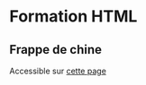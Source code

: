 # Formation HTML

## Frappe de chine

Accessible sur [cette page](https://maygodev.github.io/formation-html)
